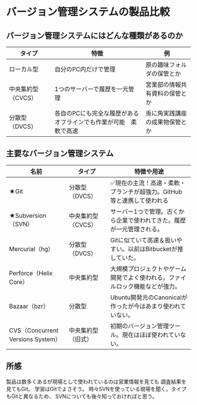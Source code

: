 # バージョン管理システムの製品比較

## バージョン管理システムにはどんな種類があるのか

|タイプ|特徴|例　|
|-----|----|----|
|ローカル型|自分のPC内だけで管理|原の趣味フォルダの保管とか|
|中央集約型（CVCS）|1つのサーバーで履歴を一元管理|営業部の情報共有資料の保管とか|
|分散型（DVCS）|各自のPCにも完全な履歴がある　オフラインでも作業が可能　柔軟で高速|兎に角実践講座の成果物保管とか|


## 主要なバージョン管理システム

|名前	|タイプ	|特徴や用途|
|-------|------|---------|
|★Git	|分散型（DVCS）	|✅現在の主流！高速・柔軟・ブランチが超強力。GitHub等と連携して使われる|
|★Subversion（SVN）	|中央集約型（CVCS）	|サーバー1つで管理。古くから企業で使われてきた。履歴が一元管理される。|
|Mercurial（hg）	|分散型（DVCS）	|Gitに似ていて高速＆扱いやすい。以前はBitbucketが推していた。|
|Perforce（Helix Core）|	中央集約型	|大規模プロジェクトやゲーム開発でよく使われる。ファイルロック機能などが強力。|
|Bazaar（bzr）	|分散型	|Ubuntu開発元のCanonicalが作ったが今はあまり使われていない。|
|CVS（Concurrent Versions System）	|中央集約型（旧式）	|初期のバージョン管理ツール。現在はほぼ使われていない。|

## 所感
製品は数多くあるが現場として使われているのは営業情報を見ても
調査結果を見てもGit。
学習はGitでよさそう。
時々SVNを使っている現場を聞く。タイプもGitと異なるため、
SVNについても後々知っておければと思う。